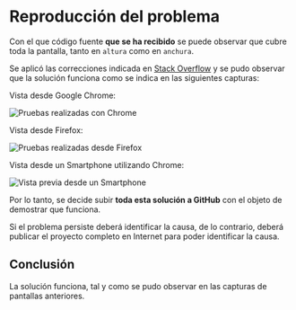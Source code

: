 # Reproducción del problema

Con el que código fuente **que se ha recibido** se puede observar que cubre toda la pantalla, tanto en `altura` como en `anchura`.

Se aplicó las correcciones indicada en [Stack Overflow][stack-overflow] y se pudo observar que la solución funciona como se indica en las siguientes capturas:

Vista desde Google Chrome:

![][vista-previa-chrome]

Vista desde Firefox:

![][vista-previa-firefox]

Vista desde un Smartphone utilizando Chrome:

![][vista-previa-smartphone]

Por lo tanto, se decide subir **toda esta solución a GitHub** con el objeto de demostrar que funciona.

Si el problema persiste deberá identificar la causa, de lo contrario, deberá publicar el proyecto completo en Internet para poder identificar la causa.

## Conclusión

La solución funciona, tal y como se pudo observar en las capturas de pantallas anteriores.

[stack-overflow]: https://es.stackoverflow.com/questions/432697/problemas-para-que-un-div-adopte-el-tama%c3%b1o-del-dispositivo-html-y-css/432734#432734 "Respuesta"
[vista-previa-chrome]: https://i.ibb.co/582dhgS/Desde-Chrome.png "Pruebas realizadas con Chrome"
[vista-previa-firefox]: https://i.ibb.co/ZWm5HN0/Desde-Firefox.png "Pruebas realizadas desde Firefox"
[vista-previa-smartphone]: https://i.ibb.co/SrJgTyn/imagen.png "Vista previa desde un Smartphone"
